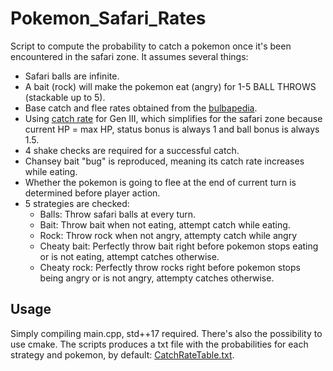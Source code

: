 # Pokemon_Safari_Rates

Script to compute the probability to catch a pokemon once it's been encountered in the safari zone.
It assumes several things:

* Safari balls are infinite.
* A bait (rock) will make the pokemon eat (angry) for 1-5 BALL THROWS (stackable up to 5).
* Base catch and flee rates obtained from the [bulbapedia](https://m.bulbapedia.bulbagarden.net/wiki/Kanto_Safari_Zone).
* Using [catch rate](https://bulbapedia.bulbagarden.net/wiki/Catch_rate#Capture_method_.28Generation_III-IV.29) for Gen III, which simplifies for the safari zone because current HP = max HP, status bonus is always 1 and ball bonus is always 1.5.
* 4 shake checks are required for a successful catch.
* Chansey bait "bug" is reproduced, meaning its catch rate increases while eating.
* Whether the pokemon is going to flee at the end of current turn is determined before player action.
* 5 strategies are checked:
  * Balls: Throw safari balls at every turn.
  * Bait: Throw bait when not eating, attempt catch while eating.
  * Rock: Throw rock when not angry, attempty catch while angry
  * Cheaty bait: Perfectly throw bait right before pokemon stops eating or is not eating, attempt catches otherwise.
  * Cheaty rock: Perfectly throw rocks right before pokemon stops being angry or is not angry, attempty catches otherwise.

## Usage

Simply compiling main.cpp, std++17 required. There's also the possibility to use cmake.
The scripts produces a txt file with the probabilities for each strategy and pokemon, by default: [CatchRateTable.txt](CatchRateTable.txt).
